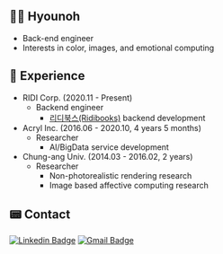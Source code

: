 ## 🙋‍♂️ Hyounoh
- Back-end engineer
- Interests in color, images, and emotional computing

## 🏢 Experience
- RIDI Corp. (2020.11 - Present)
  - Backend engineer
    - [리디북스(Ridibooks)](https://ridibooks.com) backend development
- Acryl Inc. (2016.06 - 2020.10, 4 years 5 months)
  - Researcher
    - AI/BigData service development
- Chung-ang Univ. (2014.03 - 2016.02, 2 years)
  - Researcher
    - Non-photorealistic rendering research
    - Image based affective computing research

## 📟 Contact
[![Linkedin Badge](https://img.shields.io/badge/-LinkedIn-blue?style=flat-square&logo=Linkedin&logoColor=white&link=https://www.linkedin.com/in/hyounohshim/)](https://www.linkedin.com/in/hyounohshim/)
[![Gmail Badge](https://img.shields.io/badge/Gmail-d14836?style=flat-square&logo=Gmail&logoColor=white&link=mailto:hyounohshim@gmail.com)](mailto:hyounohshim@gmail.com)

